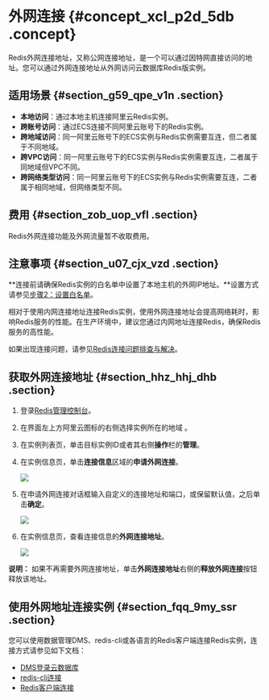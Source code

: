 # 外网连接 {#concept_xcl_p2d_5db .concept}

Redis外网连接地址，又称公网连接地址，是一个可以通过因特网直接访问的地址。您可以通过外网连接地址从外网访问云数据库Redis版实例。

## 适用场景 {#section_g59_qpe_v1n .section}

-   **本地访问**：通过本地主机连接阿里云Redis实例。
-   **跨账号访问**：通过ECS连接不同阿里云账号下的Redis实例。
-   **跨地域访问**：同一阿里云账号下的ECS实例与Redis实例需要互连，但二者属于不同地域。
-   **跨VPC访问**：同一阿里云账号下的ECS实例与Redis实例需要互连，二者属于同地域但VPC不同。
-   **跨网络类型访问**：同一阿里云账号下的ECS实例与Redis实例需要互连，二者属于相同地域，但网络类型不同。

## 费用 {#section_zob_uop_vfl .section}

Redis外网连接功能及外网流量暂不收取费用。

## 注意事项 {#section_u07_cjx_vzd .section}

**连接前请确保Redis实例的白名单中设置了本地主机的外网IP地址。**设置方式请参见[步骤2：设置白名单](cn.zh-CN/快速入门/步骤2：设置白名单.md#)。

相对于使用内网连接地址连接Redis实例，使用外网连接地址会提高网络耗时，影响Redis服务的性能。在生产环境中，建议您通过内网地址连接Redis，确保Redis服务的高性能。

如果出现连接问题，请参见[Redis连接问题排查与解决](../../../../cn.zh-CN/常见问题/Redis连接问题排查与解决.md#)。

## 获取外网连接地址 {#section_hhz_hhj_dhb .section}

1.  登录[Redis管理控制台](https://kvstore.console.aliyun.com/)。
2.  在界面左上方阿里云图标的右侧选择实例所在的地域 。
3.  在实例列表页，单击目标实例ID或者其右侧**操作**栏的**管理**。
4.  在实例信息页，单击**连接信息**区域的**申请外网连接**。

    ![](http://static-aliyun-doc.oss-cn-hangzhou.aliyuncs.com/assets/img/141285/156274816341043_zh-CN.png)

5.  在申请外网连接对话框输入自定义的连接地址和端口，或保留默认值，之后单击**确定**。

    ![](http://static-aliyun-doc.oss-cn-hangzhou.aliyuncs.com/assets/img/855894/156274816351044_zh-CN.png)

6.  在实例信息页，查看连接信息的**外网连接地址**。

    ![](http://static-aliyun-doc.oss-cn-hangzhou.aliyuncs.com/assets/img/855894/156274816451047_zh-CN.png)


**说明：** 如果不再需要外网连接地址，单击**外网连接地址**右侧的**释放外网连接**按钮释放该地址。

## 使用外网地址连接实例 {#section_fqq_9my_ssr .section}

您可以使用数据管理DMS、redis-cli或各语言的Redis客户端连接Redis实例，连接方式请参见如下文档：

-   [DMS登录云数据库](cn.zh-CN/快速入门/步骤3：连接实例/DMS登录云数据库.md#)
-   [redis-cli连接](cn.zh-CN/快速入门/步骤3：连接实例/redis-cli连接.md#)
-   [Redis客户端连接](cn.zh-CN/快速入门/步骤3：连接实例/Redis客户端连接.md#)


